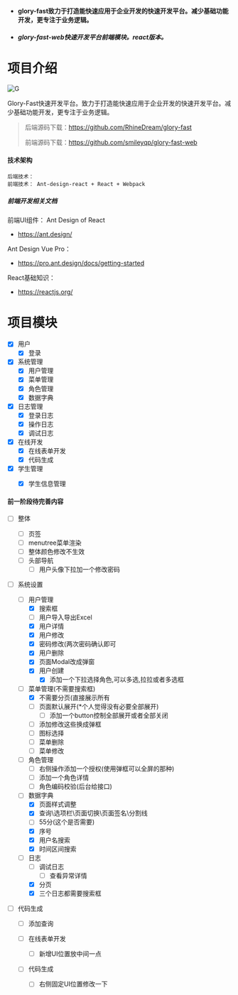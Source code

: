 - #### glory-fast致力于打造能快速应用于企业开发的快速开发平台。减少基础功能开发，更专注于业务逻辑。
- ##### glory-fast-web快速开发平台前端模块。react版本。


# 项目介绍

![G](https://img-blog.csdnimg.cn/20200525161050351.png)





Glory-Fast快速开发平台。致力于打造能快速应用于企业开发的快速开发平台。减少基础功能开发，更专注于业务逻辑。

> 后端源码下载：<https://github.com/RhineDream/glory-fast>
>
> 前端源码下载：<https://github.com/smileyqp/glory-fast-web>

#### 技术架构

```shell
后端技术： 
前端技术： Ant-design-react + React + Webpack 
```

##### 前端开发相关文档

前端UI组件： Ant Design of React

- <https://ant.design/>

Ant Design Vue Pro：

- <https://pro.ant.design/docs/getting-started>

React基础知识：

- <https://reactjs.org/>


# 项目模块

- [x] 用户
    - [x] 登录
- [x] 系统管理
    - [x] 用户管理
    - [x] 菜单管理
    - [x] 角色管理
    - [x] 数据字典
- [x] 日志管理
    - [x] 登录日志
    - [x] 操作日志
    - [x] 调试日志
- [x] 在线开发
    - [x] 在线表单开发
    - [x] 代码生成
- [x] 学生管理
    - [x] 学生信息管理





#### 前一阶段待完善内容


- [ ] 整体

  - [ ] 页签
  - [ ] menutree菜单渲染
  - [ ] 整体颜色修改不生效
  - [ ] 头部导航
    - [ ] 用户头像下拉加一个修改密码

- [ ] 系统设置

  - [ ] 用户管理
    - [x] 搜索框
    - [ ] 用户导入导出Excel
    - [x] 用户详情
    - [x] 用户修改
    - [x] 密码修改(两次密码确认即可
    - [x] 用户删除
    - [x] 页面Modal改成弹窗
    - [x] 用户创建
      - [x] 添加一个下拉选择角色,可以多选,拉拉或者多选框
  - [ ] 菜单管理(不需要搜索框)
    - [x] 不需要分页(直接展示所有
    - [ ] 页面默认展开(*个人觉得没有必要全部展开)
      - [ ] 添加一个button控制全部展开或者全部关闭
    - [ ] 添加修改这些换成弹框
    - [ ] 图标选择
    - [ ] 菜单删除
    - [ ] 菜单修改
  - [ ] 角色管理
    - [ ] 右侧操作添加一个授权(使用弹框可以全屏的那种)
    - [ ] 添加一个角色详情
    - [ ] 角色编码校验(后台给接口)
  - [ ] 数据字典
    - [x] 页面样式调整
    - [x] 查询\选项栏\页面切换\页面签名\分割线
    - [ ] 55分(这个是否需要)
    - [x] 序号
    - [x] 用户名搜索
    - [x] 时间区间搜索
  - [ ] 日志
    - [ ] 调试日志
      - [ ] 查看异常详情
    - [x] 分页
    - [x] 三个日志都需要搜索框

- [ ] 代码生成

  - [ ] 添加查询

  - [ ] 在线表单开发

    - [ ] 新增UI位置放中间一点

  - [ ] 代码生成

    - [ ] 右侧固定UI位置修改一下

    
